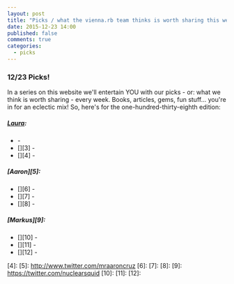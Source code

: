 ```yaml
---
layout: post
title: "Picks / what the vienna.rb team thinks is worth sharing this week"
date: 2015-12-23 14:00
published: false
comments: true
categories:
  - picks
---
```


### 12/23 Picks!

In a series on this website we'll entertain YOU with our picks - or: what we think is worth sharing - every week.
Books, articles, gems, fun stuff... you're in for an eclectic mix! So, here's for the one-hundred-thirty-eighth edition:

##### [Laura][1]:
- [][2] - 
- [][3] - 
- [][4] -

##### [Aaron][5]:
- [][6] - 
- [][7] - 
- [][8] -

##### [Markus][9]:
- [][10] - 
- [][11] - 
- [][12] - 


[1]: http://www.twitter.com/alicetragedy
[2]: 
[3]: 
[4]: 
[5]: http://www.twitter.com/mraaroncruz
[6]:
[7]:
[8]:
[9]: https://twitter.com/nuclearsquid
[10]: 
[11]: 
[12]: 
